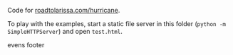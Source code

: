 Code for [roadtolarissa.com/hurricane](https://roadtolarissa.com/hurricane). 

To play with the examples, start a static file server in this folder (`python -m SimpleHTTPServer`) and open `test.html`. 



evens 
footer